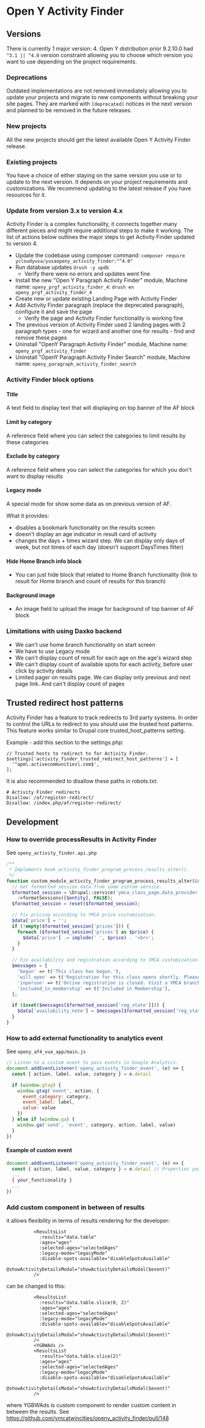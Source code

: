 # Open Y Activity Finder

## Versions
There is currently 1 major version: 4. Open Y distribution prior 9.2.10.0 had
`^3.1 || ^4.0` version constraint allowing you to choose which version you want
to use depending on the project requirements.

### Deprecations
Outdated implementations are not removed immediately allowing you to update
your projects and migrate to new components without breaking your site pages.
They are marked with `[deprecated]` notices in the next version and planned to
be removed in the future releases.

### New projects
All the new projects should get the latest available Open Y Activity Finder
release.

### Existing projects
You have a choice of either staying on the same version you use or to update to
the next version. It depends on your project requirements and customizations.
We recommend updating to the latest release if you have resources for it.

### Update from version 3.x to version 4.x
Activity Finder is a complex functionality, it connects together many different
pieces and might require additional steps to make it working. The list of
actions below outlines the major steps to get Activity Finder updated to
version 4.
- Update the codebase using composer command:
  `composer require ycloudyusa/yusaopeny_activity_finder:"^4.0"`
- Run database updates `drush -y updb`
  - Verify there were no errors and updates went fine
- Install the new "Open Y Paragraph Activity Finder" module,
  Machine name: `openy_prgf_activity_finder_4`:
  `drush en openy_prgf_activity_finder_4`
- Create new or update existing Landing Page with Activity Finder
- Add Activity Finder paragraph (replace the deprecated paragraph), configure
  it and save the page
  - Verify the page and Activity Finder functionality is working fine
- The previous version of Activity Finder used 2 landing pages with 2 paragraph
  types - one for wizard and another one for results - find and remove these
  pages
- Uninstall "OpenY Paragraph Activity Finder" module,
  Machine name: `openy_prgf_activity_finder`
- Uninstall "OpenY Paragraph Activity Finder Search" module,
  Machine name: `openy_paragraph_activity_finder_search`

### Activity Finder block options

#### Title
  A text field to display text that will displaying on top banner of the AF block
#### Limit by category
  A reference field where you can select the categories to limit results by these categories
#### Exclude by category
  A reference field where you can select the categories for which you don't want to display results
#### Legacy mode
  A special mode for show some data as on previous version of AF.

  What it provides:

  - disables a bookmark functionality on the results screen
  - doesn't display an age indicator in result card of activity
  - changes the days + times wizard step. We can display only days of week, but not times of each day (doesn't support DaysTimes filter)
#### Hide Home Branch info block
  - You can just hide block that related to Home Branch functionality (link to result for Home branch and count of results for this branch)
#### Background image
  - An image field to upload the image for background of top banner of AF block

### Limitations with using Daxko backend
  - We can't use home branch functionality on start screen
  - We have to use Legacy mode
  - We can't display count of result for each age on the age's wizard step
  - We can't display count of available spots for each activity, before user click by activity details
- Limited pager on results page. We  can display only previous and next page link. And can't display count of pages


## Trusted redirect host patterns
Activity Finder has a feature to track redirects to 3rd party systems. In order
to control the URLs to redirect to you should use the trusted host patterns.
This feature works similar to Drupal core trusted_host_patterns setting.

Example - add this section to the settings.php:
```
// Trusted hosts to redirect to for Activity Finder.
$settings['activity_finder_trusted_redirect_host_patterns'] = [
  '^apm\.activecommunities\.com$',
];
```
It is also recommended to disallow these paths in robots.txt:
```
# Activity Finder redirects
Disallow: /af/register-redirect/
Disallow: /index.php/af/register-redirect/
```

## Development

### How to override processResults in Activity Finder

See `openy_activity_finder.api.php`

```php
/**
 * Implements hook_activity_finder_program_process_results_alter().
 */
function custom_module_activity_finder_program_process_results_alter(&$data, NodeInterface $entity) {
  // Get formatted session data from some custom service.
  $formatted_session = \Drupal::service('ymca_class_page.data_provider')
    ->formatSessions([$entity], FALSE);
  $formatted_session = reset($formatted_session);

  // Fix pricing according to YMCA price customization.
  $data['price'] = '';
  if (!empty($formatted_session['prices'])) {
    foreach ($formatted_session['prices'] as $price) {
      $data['price'] .= implode(' ', $price) . '<br>';
    }
  }

  // Fix availability and registration according to YMCA customization.
  $messages = [
    'begun' => t('This class has begun.'),
    'will_open' => t('Registration for this class opens shortly. Please check back.'),
    'inperson' => t('Online registration is closed. Visit a YMCA branch to register.'),
    'included_in_membership' => t('Included in Membership'),
  ];

  if (isset($messages[$formatted_session['reg_state']])) {
    $data['availability_note'] = $messages[$formatted_session['reg_state']];
  }
}
```

### How to add external functionality to analytics event

See `openy_af4_vue_app/main.js`

```js
// Listen to a custom event to pass events in Google Analytics.
document.addEventListener('openy_activity_finder_event', (e) => {
  const { action, label, value, category } = e.detail

  if (window.gtag) {
    window.gtag('event', action, {
      event_category: category,
      event_label: label,
      value: value
    })
  } else if (window.ga) {
    window.ga('send', 'event', category, action, label, value)
  }
})
```

#### Example of custom event

```js
document.addEventListener('openy_activity_finder_event', (e) => {
  const { action, label, value, category } = e.detail // Properties you can use for analitics.
  ...
  { your_functionality }
  ...
})
```

### Add custom component in between of results

 it allows flexibility in terms of results rendering for the developer:
```
          <ResultsList
            :results="data.table"
            :ages="ages"
            :selected-ages="selectedAges"
            :legacy-mode="legacyMode"
            :disable-spots-available="disableSpotsAvailable"
            @showActivityDetailsModal="showActivityDetailsModal($event)"
          />
```
can be changed to this:
```
          <ResultsList
            :results="data.table.slice(0, 2)"
            :ages="ages"
            :selected-ages="selectedAges"
            :legacy-mode="legacyMode"
            :disable-spots-available="disableSpotsAvailable"
            @showActivityDetailsModal="showActivityDetailsModal($event)"
          />
          <YGBWAds />
          <ResultsList
            :results="data.table.slice(2)"
            :ages="ages"
            :selected-ages="selectedAges"
            :legacy-mode="legacyMode"
            :disable-spots-available="disableSpotsAvailable"
            @showActivityDetailsModal="showActivityDetailsModal($event)"
          />
```
where YGBWAds is custom component to render custom content in between the results.
See https://github.com/ymcatwincities/openy_activity_finder/pull/148
